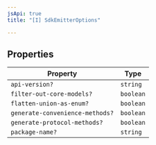 ```yaml
---
jsApi: true
title: "[I] SdkEmitterOptions"

---
```

## Properties

| Property | Type |
| ------ | ------ |
| `api-version?` | `string` |
| `filter-out-core-models?` | `boolean` |
| `flatten-union-as-enum?` | `boolean` |
| `generate-convenience-methods?` | `boolean` |
| `generate-protocol-methods?` | `boolean` |
| `package-name?` | `string` |
